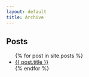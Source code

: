 ```yaml
---
layout: default
title: Archive
---
```


## Posts

<ul>
    {% for post in site.posts %}
     <li>
            <a href="{{ post.url }}">{{ post.title }}</a>
     </li>
     {% endfor %}
 </ul>
